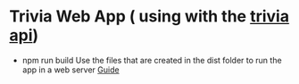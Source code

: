 # Trivia Web App ( using with the [trivia api](https://github.com/tkouleris/trivia_api))

- npm run build
Use the files that are created in the dist folder to run the app in a web server
[Guide](https://www.digitalocean.com/community/tutorials/deploy-react-application-with-nginx-on-ubuntu)

